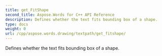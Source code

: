 ```yaml
---
title: get_FitShape
second_title: Aspose.Words for C++ API Reference
description: Defines whether the text fits bounding box of a shape. 
type: docs
weight: 0
url: /cpp/aspose.words.drawing/textpath/get_fitshape/
---
```


Defines whether the text fits bounding box of a shape. 

